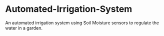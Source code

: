 # Automated-Irrigation-System
An automated irrigation system using Soil Moisture sensors to regulate the water in a garden.
